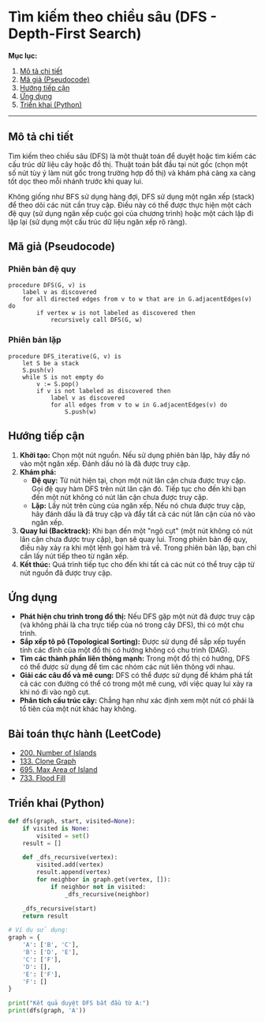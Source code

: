 
# Tìm kiếm theo chiều sâu (DFS - Depth-First Search)

**Mục lục:**

1.  [Mô tả chi tiết](#mô-tả-chi-tiết)
2.  [Mã giả (Pseudocode)](#mã-giả-pseudocode)
3.  [Hướng tiếp cận](#hướng-tiếp-cận)
4.  [Ứng dụng](#ứng-dụng)
5.  [Triển khai (Python)](#triển-khai-python)

---

## Mô tả chi tiết

Tìm kiếm theo chiều sâu (DFS) là một thuật toán để duyệt hoặc tìm kiếm các cấu trúc dữ liệu cây hoặc đồ thị. Thuật toán bắt đầu tại nút gốc (chọn một số nút tùy ý làm nút gốc trong trường hợp đồ thị) và khám phá càng xa càng tốt dọc theo mỗi nhánh trước khi quay lui.

Không giống như BFS sử dụng hàng đợi, DFS sử dụng một ngăn xếp (stack) để theo dõi các nút cần truy cập. Điều này có thể được thực hiện một cách đệ quy (sử dụng ngăn xếp cuộc gọi của chương trình) hoặc một cách lặp đi lặp lại (sử dụng một cấu trúc dữ liệu ngăn xếp rõ ràng).

## Mã giả (Pseudocode)

### Phiên bản đệ quy

```
procedure DFS(G, v) is
    label v as discovered
    for all directed edges from v to w that are in G.adjacentEdges(v) do
        if vertex w is not labeled as discovered then
            recursively call DFS(G, w)
```

### Phiên bản lặp

```
procedure DFS_iterative(G, v) is
    let S be a stack
    S.push(v)
    while S is not empty do
        v := S.pop()
        if v is not labeled as discovered then
            label v as discovered
            for all edges from v to w in G.adjacentEdges(v) do 
                S.push(w)
```

## Hướng tiếp cận

1.  **Khởi tạo:** Chọn một nút nguồn. Nếu sử dụng phiên bản lặp, hãy đẩy nó vào một ngăn xếp. Đánh dấu nó là đã được truy cập.
2.  **Khám phá:**
    *   **Đệ quy:** Từ nút hiện tại, chọn một nút lân cận chưa được truy cập. Gọi đệ quy hàm DFS trên nút lân cận đó. Tiếp tục cho đến khi bạn đến một nút không có nút lân cận chưa được truy cập.
    *   **Lặp:** Lấy nút trên cùng của ngăn xếp. Nếu nó chưa được truy cập, hãy đánh dấu là đã truy cập và đẩy tất cả các nút lân cận của nó vào ngăn xếp.
3.  **Quay lui (Backtrack):** Khi bạn đến một "ngõ cụt" (một nút không có nút lân cận chưa được truy cập), bạn sẽ quay lui. Trong phiên bản đệ quy, điều này xảy ra khi một lệnh gọi hàm trả về. Trong phiên bản lặp, bạn chỉ cần lấy nút tiếp theo từ ngăn xếp.
4.  **Kết thúc:** Quá trình tiếp tục cho đến khi tất cả các nút có thể truy cập từ nút nguồn đã được truy cập.

## Ứng dụng

*   **Phát hiện chu trình trong đồ thị:** Nếu DFS gặp một nút đã được truy cập (và không phải là cha trực tiếp của nó trong cây DFS), thì có một chu trình.
*   **Sắp xếp tô pô (Topological Sorting):** Được sử dụng để sắp xếp tuyến tính các đỉnh của một đồ thị có hướng không có chu trình (DAG).
*   **Tìm các thành phần liên thông mạnh:** Trong một đồ thị có hướng, DFS có thể được sử dụng để tìm các nhóm các nút liên thông với nhau.
*   **Giải các câu đố và mê cung:** DFS có thể được sử dụng để khám phá tất cả các con đường có thể có trong một mê cung, với việc quay lui xảy ra khi nó đi vào ngõ cụt.
*   **Phân tích cấu trúc cây:** Chẳng hạn như xác định xem một nút có phải là tổ tiên của một nút khác hay không.

## Bài toán thực hành (LeetCode)

*   [200. Number of Islands](https://leetcode.com/problems/number-of-islands/)
*   [133. Clone Graph](https://leetcode.com/problems/clone-graph/)
*   [695. Max Area of Island](https://leetcode.com/problems/max-area-of-island/)
*   [733. Flood Fill](https://leetcode.com/problems/flood-fill/)

## Triển khai (Python)

```python
def dfs(graph, start, visited=None):
    if visited is None:
        visited = set()
    result = []

    def _dfs_recursive(vertex):
        visited.add(vertex)
        result.append(vertex)
        for neighbor in graph.get(vertex, []):
            if neighbor not in visited:
                _dfs_recursive(neighbor)

    _dfs_recursive(start)
    return result

# Ví dụ sử dụng:
graph = {
    'A': ['B', 'C'],
    'B': ['D', 'E'],
    'C': ['F'],
    'D': [],
    'E': ['F'],
    'F': []
}

print("Kết quả duyệt DFS bắt đầu từ A:")
print(dfs(graph, 'A'))
```
